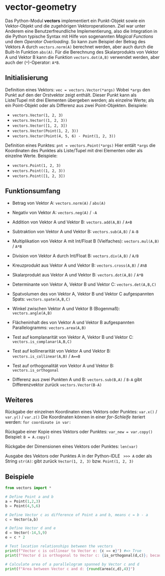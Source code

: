 # vector-geometry

Das Python-Modul **vectors** implementiert ein Punkt-Objekt sowie ein Vektor-Objekt und die zugehörigen Vektoroperationen. Ziel war unter Anderem eine Benutzerfreundliche Implementierung, also die Integration in die Python typische Syntax mit Hilfe von sogenannten *Magical Functions* und dem *Operator Overloading*. So kann zum Beispiel der Betrag des Vektors A durch `vectors.norm(A)` berechnet werden, aber auch durch die Built-In Funktion `abs(A)`. Für die Berechnung des Skalarprodukts von Vektor A und Vektor B kann die Funktion `vectors.dot(A,B)` verwendet werden, aber auch der (`*`)-Operator: `A*B`.


## Initialisierung

Definition eines Vektors: `vec = vectors.Vector(*args)`
Wobei `*args` den Punkt auf den der Orstvektor zeigt enthält. Dieser Punkt kann als Liste/Tupel mit drei Elementen übergeben werden; als einzelne Werte; als ein Point-Objekt oder als Differenz aus zwei Point-Objekten.
Beispiele:
* `vectors.Vector(1, 2, 3)`
* `vectors.Vector((1, 2, 3))`
* `vectors.Vector([1, 2, 3])`
* `vectors.Vector(Point(1, 2, 3))`
* `vectors.Vector(Point(4, 5, 6) - Point(1, 2, 3))`

Definition eines Punktes: `pnt = vectors.Point(*args)`
Hier entält `*args` die Koordinaten des Punktes als Liste/Tupel mit drei Elementen oder als einzelne Werte.
Beispiele:
* `vectors.Point(1, 2, 3)`
* `vectors.Point((1, 2, 3))`
* `vectors.Point([1, 2, 3])`


## Funktionsumfang

* Betrag von Vektor A: `vectors.norm(A)` / `abs(A)`
* Negativ von Vektor A: `vectors.neg(A)` / `-A`
* Addition von Vektor A und Vektor B: `vectors.add(A,B)` / `A+B`
* Subtraktion von Vektor A und Vektor B: `vectors.sub(A,B)` / `A-B`
* Multiplikation von Vektor A mit Int/Float B (Vielfaches): `vectors.mul(A,B)` / `A*B`
* Division von Vektor A durch Int/Float B: `vectors.div(A,B)` / `A/B`
* Kreuzprodukt aus Vektor A und Vektor B: `vectors.cross(A,B)` / `A%B`
* Skalarprodukt aus Vektor A und Vektor B: `vectors.dot(A,B)` / `A*B`
* Determinante von Vektor A, Vektor B und Vektor C: `vectors.det(A,B,C)`
* Spatvolumen des von Vektor A, Vektor B und Vektor C aufgespannten Spats: `vectors.spate(A,B,C)`
* Winkel zwischen Vektor A und Vektor B (Bogenmaß): `vectors.angle(A,B)`
* Flächeninhalt des von Vektor A und Vektor B aufgespannten Parallelogramms: `vectors.area(A,B)`
* Test auf komplanarität von Vektor A, Vektor B und Vektor C: `vectors.is_complanar(A,B,C)`
* Test auf kollinerarität von Vektor A und Vektor B: `vectors.is_collinear(A,B)` / `A==B`
* Test auf orthogonalität von Vektor A und Vektor B: `vectors.is_orthogonal`

* Differenz aus zwei Punkten A und B: `vectors.sub(B,A)` / `B-A` gibt Differenzvektor zurück `vectors.Vector(B-A)`


## Weiteres

Rückgabe der einzelnen Koordinaten eines Vektors oder Punktes: `var.x()` / `var.y()` / `var.z()`
Die Koordinaten können in einer *for-Schleife* iteriert werden: `for coordinate in var:`

Rückgabe einer Kopie eines Vektors oder Punktes: `var_new = var.copy()`
Beispiel: `B = A.copy()`

Rückgabe der Dimensionen eines Vektors oder Punktes: `len(var)`

Ausgabe des Vektors oder Punktes A in der Python-IDLE ` >>> A` oder als String `str(A)`: gibt zurück `Vector(1, 2, 3)` bzw. `Point(1, 2, 3)`


## Beispiele

```python
from vectors import *

# Define Point a and b
a = Point(1,2,3)
b = Point(4,5,6)

# Define Vector c as difference of Point a and b, means c = b - a
c = Vector(a,b)

# Define Vector d and e
d = Vector(-14,5,9)
e = c * 2

# Test location relationships between the vectors
print(f"Vector c is collinear to Vector e: {c == e}") #=> True
print(f"Vector d is orthogonal to Vector c: {is_orthogonal(d,c)}; because dot product of d and c equals {dot(d,c)}") #=> True

# Calculate area of a parallelogram spanned by Vector c and d
print(f"Area between Vector c and d: {round(area(c,d),4)}")
```
